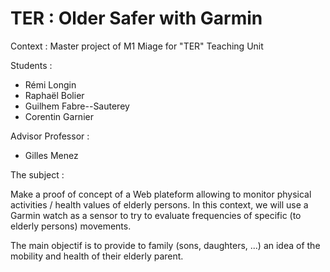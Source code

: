 # TER : Older Safer with Garmin

Context : Master project of M1 Miage for "TER" Teaching Unit

Students :
- Rémi Longin
- Raphaël Bolier
- Guilhem Fabre--Sauterey
- Corentin Garnier

Advisor Professor :
- Gilles Menez


The subject : 

Make a proof of concept of a Web plateform allowing to monitor physical activities / health values of elderly persons.
In this context, we will use a Garmin watch as a sensor to try to evaluate frequencies of specific (to elderly persons) movements.

The main objectif is to provide to family (sons, daughters, ...) an idea of the mobility and health of their elderly parent.
